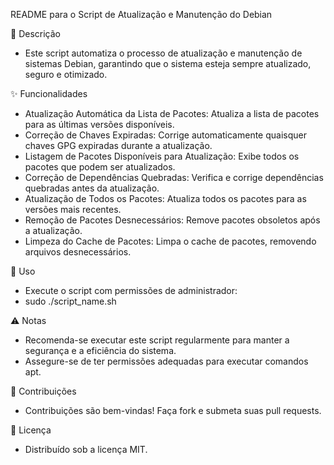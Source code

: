 README para o Script de Atualização e Manutenção do Debian

:page_facing_up: Descrição
 - Este script automatiza o processo de atualização e manutenção de sistemas Debian, garantindo que o sistema esteja sempre atualizado, seguro e otimizado.

:sparkles: Funcionalidades
 - Atualização Automática da Lista de Pacotes: Atualiza a lista de pacotes para as últimas versões disponíveis.
 - Correção de Chaves Expiradas: Corrige automaticamente quaisquer chaves GPG expiradas durante a atualização.
 - Listagem de Pacotes Disponíveis para Atualização: Exibe todos os pacotes que podem ser atualizados.
 - Correção de Dependências Quebradas: Verifica e corrige dependências quebradas antes da atualização.
 - Atualização de Todos os Pacotes: Atualiza todos os pacotes para as versões mais recentes.
 - Remoção de Pacotes Desnecessários: Remove pacotes obsoletos após a atualização.
 - Limpeza do Cache de Pacotes: Limpa o cache de pacotes, removendo arquivos desnecessários.

:rocket: Uso
 - Execute o script com permissões de administrador:
 - sudo ./script_name.sh

:warning: Notas
 - Recomenda-se executar este script regularmente para manter a segurança e a eficiência do sistema.
 - Assegure-se de ter permissões adequadas para executar comandos apt.

:handshake: Contribuições
 - Contribuições são bem-vindas! Faça fork e submeta suas pull requests.

:memo: Licença
 - Distribuído sob a licença MIT.